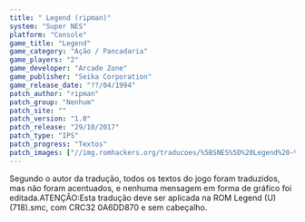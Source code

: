 ```yaml
---
title: " Legend (ripman)"
system: "Super NES"
platform: "Console"
game_title: "Legend"
game_category: "Ação / Pancadaria"
game_players: "2"
game_developer: "Arcade Zone"
game_publisher: "Seika Corporation"
game_release_date: "??/04/1994"
patch_author: "ripman"
patch_group: "Nenhum"
patch_site: ""
patch_version: "1.0"
patch_release: "29/10/2017"
patch_type: "IPS"
patch_progress: "Textos"
patch_images: ["//img.romhackers.org/traducoes/%5BSNES%5D%20Legend%20-%20ripman%20-%201.png","//img.romhackers.org/traducoes/%5BSNES%5D%20Legend%20-%20ripman%20-%202.png","//img.romhackers.org/traducoes/%5BSNES%5D%20Legend%20-%20ripman%20-%203.png"]
---
```

Segundo o autor da tradução, todos os textos do jogo foram traduzidos, mas não foram acentuados, e nenhuma mensagem em forma de gráfico foi editada.ATENÇÃO:Esta tradução deve ser aplicada na ROM Legend (U) (718).smc, com CRC32 0A6DD870 e sem cabeçalho.